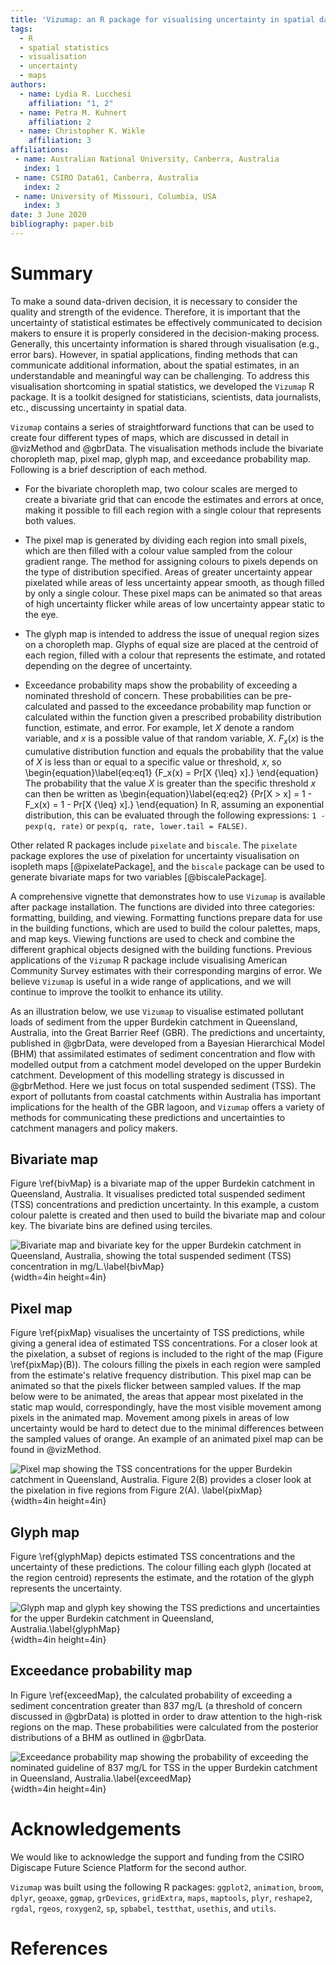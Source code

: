 ```yaml
---
title: 'Vizumap: an R package for visualising uncertainty in spatial data'
tags:
  - R
  - spatial statistics
  - visualisation
  - uncertainty
  - maps
authors:
  - name: Lydia R. Lucchesi
    affiliation: "1, 2"
  - name: Petra M. Kuhnert
    affiliation: 2
  - name: Christopher K. Wikle
    affiliation: 3
affiliations:
 - name: Australian National University, Canberra, Australia
   index: 1
 - name: CSIRO Data61, Canberra, Australia
   index: 2
 - name: University of Missouri, Columbia, USA
   index: 3 
date: 3 June 2020
bibliography: paper.bib
---
```


# Summary

To make a sound data-driven decision, it is necessary to consider the quality and strength of the evidence. Therefore, it is important that the uncertainty of statistical estimates be effectively communicated to decision makers to ensure it is properly considered in the decision-making 
process. Generally, this uncertainty information is shared through visualisation (e.g., error bars). However, in spatial applications, finding methods that can communicate additional information, about the spatial estimates, in an understandable and meaningful way can be challenging. To address this visualisation shortcoming in spatial statistics, we developed the `Vizumap` R package. It is a toolkit designed for statisticians, scientists, data journalists, etc., discussing uncertainty in spatial data.

`Vizumap` contains a series of straightforward functions that can be used to create four different types of maps, which are discussed in detail in @vizMethod and @gbrData. The visualisation methods include the bivariate choropleth map, pixel map, glyph map, and exceedance probability map. Following is a brief description of each method.

* For the bivariate choropleth map, two colour scales are merged to create a bivariate grid that can encode the estimates and errors at once, making it possible to fill each region with a single colour that represents both values.

* The pixel map is generated by dividing each region into small pixels, which are then filled with a colour value sampled from the colour gradient range. The method for assigning colours to pixels depends on the type of distribution specified. Areas of greater uncertainty appear pixelated while areas of less uncertainty appear smooth, as though filled by only a single colour. These pixel maps can be animated so that areas of high uncertainty flicker while areas of low uncertainty appear static to the eye.

* The glyph map is intended to address the issue of unequal region sizes on a choropleth map. Glyphs of equal size are placed at the centroid of each region, filled with a colour that represents the estimate, and rotated depending on the degree of uncertainty.

* Exceedance probability maps show the probability of exceeding a nominated threshold of concern. These probabilities can be pre-calculated and passed to the exceedance probability map function or calculated within the function given a prescribed probability distribution function, estimate, and error. For example, let $X$ denote a random variable, and $x$ is a possible value of that random variable, $X$. $F_x(x)$ is the cumulative distribution function and equals the probability that the value of $X$ is less than or equal to a specific value or threshold, $x$, so 
\begin{equation}\label{eq:eq1}
{F_x(x) = Pr[X {\leq} x].}
\end{equation}
The probability that the value $X$ is greater than the specific threshold $x$ can then be written as 
\begin{equation}\label{eq:eq2}
{Pr[X > x] = 1 - F_x(x) = 1 - Pr[X {\leq} x].}
\end{equation}
In R, assuming an exponential distribution, this can be evaluated through the following expressions: `1 - pexp(q, rate)` or `pexp(q, rate, lower.tail = FALSE)`.

Other related R packages include `pixelate` and `biscale`. The `pixelate` package explores the use of pixelation for uncertainty visualisation on isopleth maps [@pixelatePackage], and the `biscale` package can be used to generate bivariate maps for two variables [@biscalePackage].

A comprehensive vignette that demonstrates how to use `Vizumap` is available after package installation. The functions are divided into three categories: formatting, building, and viewing. Formatting functions prepare data for use in the building functions, which are used to build the colour palettes, maps, and map keys. Viewing functions are used to check and combine the different graphical objects designed with the building functions. Previous applications of the `Vizumap` R package include visualising American Community Survey estimates with their corresponding margins of error. We believe `Vizumap` is useful in a wide range of applications, and we will continue to improve the toolkit to enhance its utility.

As an illustration below, we use `Vizumap` to visualise estimated pollutant loads of sediment from the upper Burdekin catchment in Queensland, Australia, into the Great Barrier Reef (GBR). The predictions and uncertainty, published in @gbrData, were developed from a Bayesian Hierarchical Model (BHM) that assimilated estimates of sediment concentration and flow with modelled output from a catchment model developed on the upper Burdekin catchment. Development of this modelling strategy is discussed in @gbrMethod. Here we just focus on total suspended sediment (TSS).  The export of pollutants from coastal catchments within Australia has important implications for the health of the GBR lagoon, and `Vizumap` offers a variety of methods for communicating these predictions and uncertainties to catchment managers and policy makers.

## Bivariate map

Figure \ref{bivMap} is a bivariate map of the upper Burdekin catchment in Queensland, Australia. It visualises predicted total suspended sediment (TSS) concentrations and prediction uncertainty. In this example, a custom colour palette is created and then used to build the bivariate map and colour key. The bivariate bins are defined using terciles.

![Bivariate map and bivariate key for the upper Burdekin catchment in Queensland, Australia, showing the total suspended sediment (TSS) concentration in mg/L.\label{bivMap}](bivariateMap.png){width=4in height=4in}

## Pixel map

Figure \ref{pixMap} visualises the uncertainty of TSS predictions, while giving a general idea of estimated TSS concentrations. For a closer look at the pixelation, a subset of regions is included to the right of the map (Figure \ref{pixMap}(B)). The colours filling the pixels in each region were sampled from the estimate's relative frequency distribution. This pixel map can be animated so that the pixels flicker between sampled values. If the map below were to be animated, the areas that appear most pixelated in the static map would, correspondingly, have the most visible movement among pixels in the animated map. Movement among pixels in areas of low uncertainty would be hard to detect due to the minimal differences between the sampled values of orange. An example of an animated pixel map can be found in @vizMethod.

![Pixel map showing the TSS concentrations for the upper Burdekin catchment in Queensland, Australia. Figure 2(B) provides a closer look at the pixelation in five regions from Figure 2(A). \label{pixMap}](pixelMap.png){width=4in height=4in}

## Glyph map

Figure \ref{glyphMap} depicts estimated TSS concentrations and the uncertainty of these predictions. The colour filling each glyph (located at the region centroid) represents the estimate, and the rotation of the glyph represents the uncertainty.

![Glyph map and glyph key showing the TSS predictions and uncertainties for the upper Burdekin catchment in Queensland, Australia.\label{glyphMap}](glyphMap.png){width=4in height=4in}

## Exceedance probability map

In Figure \ref{exceedMap}, the calculated probability of exceeding a sediment concentration greater than 837 mg/L (a threshold of concern discussed in @gbrData) is plotted in order to draw attention to the high-risk regions on the map. These probabilities were calculated from the posterior distributions of a BHM as outlined in @gbrData.

![Exceedance probability map showing the probability of exceeding the nominated guideline of 837 mg/L for TSS in the upper Burdekin catchment in Queensland, Australia.\label{exceedMap}](exceedMap.png){width=4in height=4in}

# Acknowledgements

We would like to acknowledge the support and funding from the CSIRO Digiscape Future Science Platform for the second author.

`Vizumap` was built using the following R packages: `ggplot2`, `animation`, `broom`, `dplyr`, `geoaxe`, `ggmap`, `grDevices`, `gridExtra`, `maps`, `maptools`, `plyr`, `reshape2`, `rgdal`, `rgeos`, `roxygen2`, `sp`, `spbabel`, `testthat`, `usethis`, and `utils`.

# References
